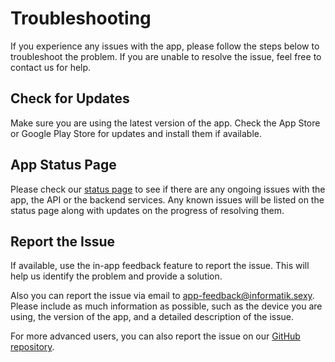 # Troubleshooting

If you experience any issues with the app, please follow the steps below to troubleshoot the problem. If you are unable to resolve the issue, feel free to contact us for help.

## Check for Updates

Make sure you are using the latest version of the app. Check the App Store or Google Play Store for updates and install them if available.

## App Status Page

Please check our [status page](https://status.neuland.app) to see if there are any ongoing issues with the app, the API or the backend services.
Any known issues will be listed on the status page along with updates on the progress of resolving them.

## Report the Issue

If available, use the in-app feedback feature to report the issue. This will help us identify the problem and provide a solution.

Also you can report the issue via email to [app-feedback@informatik.sexy](mailto:app-feedback@informatik.sexy). Please include as much information as possible, such as the device you are using, the version of the app, and a detailed description of the issue.

For more advanced users, you can also report the issue on our [GitHub repository](htttp://github.com/neuland-ingolstadt/neuland.app-native).
